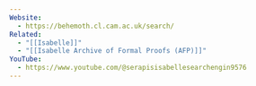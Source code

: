 ```yaml
---
Website:
  - https://behemoth.cl.cam.ac.uk/search/
Related:
  - "[[Isabelle]]"
  - "[[Isabelle Archive of Formal Proofs (AFP)]]"
YouTube:
  - https://www.youtube.com/@serapisisabellesearchengin9576
---
```

